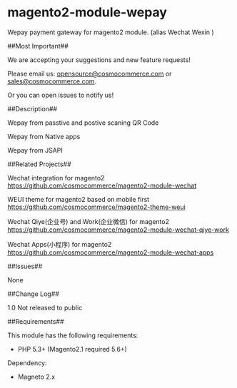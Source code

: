 # magento2-module-wepay
Wepay payment gateway for magento2 module. (alias Wechat Wexin ) 

##Most Important##

We are accepting your suggestions and new feature requests!

Please email us:  opensource@cosmocommerce.com or sales@cosmocommerce.com.

Or you can open issues to notify us!

##Description##

Wepay from passtive and postive scaning QR Code

Wepay from Native apps

Wepay from JSAPI

##Related Projects##

Wechat integration for magento2 https://github.com/cosmocommerce/magento2-module-wechat

WEUI theme for magento2 based on mobile first https://github.com/cosmocommerce/magento2-theme-weui

Wechat Qiye(企业号) and Work(企业微信) for magento2 https://github.com/cosmocommerce/magento2-module-wechat-qiye-work

Wechat Apps(小程序) for magento2 https://github.com/cosmocommerce/magento2-module-wechat-apps

##Issues##

None

##Change Log##

1.0 Not released to public

##Requirements##

This module has the following requirements:

 - PHP 5.3+ (Magento2.1 required 5.6+)

Dependency:

 - Magneto 2.x
 
